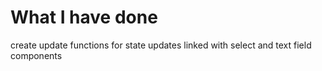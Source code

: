 # What I have done
create update functions for state updates linked with select and text field components

